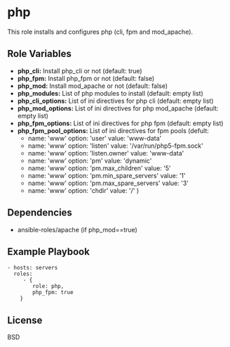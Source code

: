 php
===

This role installs and configures php (cli, fpm and mod_apache).

Role Variables
--------------

* **php_cli:** Install php_cli or not (default: true)
* **php_fpm:** Install php_fpm or not (default: false)
* **php_mod:** Install mod_apache or not (default: false)
* **php_modules:** List of php modules to install (default: empty list)
* **php_cli_options:** List of ini directives for php cli (default: empty list)
* **php_mod_options:** List of ini directives for php mod_apache (default: empty list)
* **php_fpm_options:** List of ini directives for php fpm (default: empty list)
* **php_fpm_pool_options:** List of ini directives for fpm pools (defult:
    - name: 'www'
      option: 'user'
      value: 'www-data'
    - name: 'www'
      option: 'listen'
      value: '/var/run/php5-fpm.sock'
    - name: 'www'
      option: 'listen.owner'
      value: 'www-data'
    - name: 'www'
      option: 'pm'
      value: 'dynamic'
    - name: 'www'
      option: 'pm.max_children'
      value: '5'
    - name: 'www'
      option: 'pm.min_spare_servers'
      value: '1'
    - name: 'www'
      option: 'pm.max_spare_servers'
      value: '3'
    - name: 'www'
      option: 'chdir'
      value: '/'
    )

Dependencies
------------

* ansible-roles/apache (if php_mod==true)

Example Playbook
----------------

    - hosts: servers
      roles:
         - {
            role: php,
            php_fpm: true
        }

License
-------

BSD
